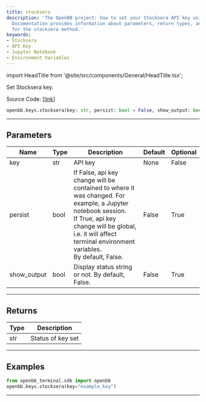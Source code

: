 ```yaml
---
title: stocksera
description: 'The OpenBB project: how to set your Stocksera API key using Python.
  Documentation provides information about parameters, return types, and examples
  for the stocksera method.'
keywords:
- Stocksera
- API Key
- Jupyter Notebook
- Environment Variables
---
```


import HeadTitle from '@site/src/components/General/HeadTitle.tsx';

<HeadTitle title="keys.stocksera - Reference | OpenBB SDK Docs" />

Set Stocksera key.

Source Code: [[link](https://github.com/OpenBB-finance/OpenBB/tree/main/openbb_terminal/keys_model.py#L2545)]

```python
openbb.keys.stocksera(key: str, persist: bool = False, show_output: bool = False)
```

---

## Parameters

| Name | Type | Description | Default | Optional |
| ---- | ---- | ----------- | ------- | -------- |
| key | str | API key | None | False |
| persist | bool | If False, api key change will be contained to where it was changed. For example, a Jupyter notebook session.<br/>If True, api key change will be global, i.e. it will affect terminal environment variables.<br/>By default, False. | False | True |
| show_output | bool | Display status string or not. By default, False. | False | True |


---

## Returns

| Type | Description |
| ---- | ----------- |
| str | Status of key set |
---

## Examples

```python
from openbb_terminal.sdk import openbb
openbb.keys.stocksera(key="example_key")
```

---
